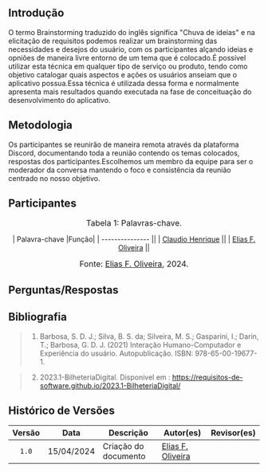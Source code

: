 ## Introdução

O termo Brainstorming traduzido do inglês significa "Chuva de ideias" e na elicitação de requisitos podemos realizar um brainstorming das necessidades e desejos do usuário, com os participantes alçando ideias e opniões de maneira livre entorno de um tema que é colocado.É possível utilizar esta técnica em qualquer tipo de serviço ou produto, tendo como objetivo catalogar quais aspectos e ações os usuários anseiam que o aplicativo possua.Essa técnica é utilizada dessa forma e normalmente apresenta mais resultados quando executada na fase de conceituação do desenvolvimento do aplicativo.


## Metodologia

Os participantes se reunirão de maneira remota através da plataforma Discord, documentando toda a reunião contendo os temas colocados, respostas dos participantes.Escolhemos um membro da equipe para ser o moderador da conversa mantendo o foco e consistência da reunião centrado no nosso objetivo.


## Participantes


<font size="3"><p style="text-align: center">Tabela 1: Palavras-chave.</p></font>

<center>

| Palavra-chave   |Função|
| --------------- ||
| [Claudio Henrique](https://github.com/claudiohsc)          ||
| [Elias F. Oliveira](https://github.com/EliasOliver21) ||


<font size="3"><p style="text-align: center">Fonte: [Elias F. Oliveira](https://github.com/EliasOliver21), 2024.</p></font>

</center>

## Perguntas/Respostas

## Bibliografia

>1. Barbosa, S. D. J.; Silva, B. S. da; Silveira, M. S.; Gasparini, I.; Darin, T.; Barbosa, G. D. J. (2021) Interação Humano-Computador e Experiência do usuário. Autopublicação. ISBN: 978-65-00-19677-1.

>2. 2023.1-BilheteriaDigital.
    Disponível em :  <https://requisitos-de-software.github.io/2023.1-BilheteriaDigital/>

## Histórico de Versões

| Versão | Data | Descrição | Autor(es) | Revisor(es) |
| :----: | :--: | --------- | ----------- | ------ |
| `1.0`  | 15/04/2024 | Criação do documento | [Elias F. Oliveira](https://github.com/EliasOliver21) |   |